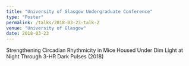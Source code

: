 ```yaml
---
title: "University of Glasgow Undergraduate Conference"
type: "Poster"
permalink: /talks/2018-03-23-talk-2
venue: "University of Glasgow"
date: 2018-03-23
---
```


Strengthening Circadian Rhythmicity in Mice Housed Under Dim Light at Night Through 3-HR Dark Pulses (2018)
